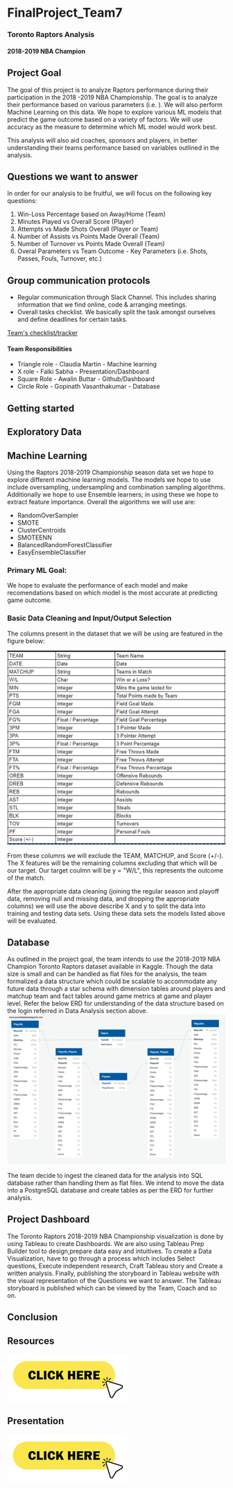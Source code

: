 # FinalProject_Team7
### Toronto Raptors Analysis
#### 2018-2019 NBA Champion
## Project Goal
The goal of this project is to analyze Raptors performance during their participation in the 2018 -2019 NBA Championship. The goal is to analyze their performance based on various parameters (i.e. ). We will also perform Machine Learning on this data. We hope to explore various ML models that predict the game outcome based on a variety of factors. We will use accuracy as the measure to determine which ML model would work best.

This analysis will also aid coaches, sponsors and players, in better understanding their teams performance based on variables outlined in the analysis.

## Questions we want to answer
In order for our analysis to be fruitful, we will focus on the following key questions:
 1. Win-Loss Percentage based on Away/Home (Team)
 2. Minutes Played vs Overall Score (Player)
 3. Attempts vs Made Shots Overall (Player or Team)
 4. Number of Assists vs Points Made Overall (Team)
 5. Number of Turnover vs Points Made Overall (Team)
 6. Overal Parameters vs Team Outcome - Key Parameters (i.e. Shots, Passes, Fouls, Turnover, etc.)

## Group communication protocols
- Regular communication through Slack Channel. This includes sharing information that we find online, code & arranging meetings.
- Overall tasks checklist. We basically split the task amongst ourselves and define deadlines for certain tasks. 

[Team's checklist/tracker](https://docs.google.com/spreadsheets/d/1rn7Is3dSXuilpRUV3Z6b2k_wwF7vTUsTR0i6NS5GKXs/edit#gid=0)

#### Team Responsibilities
- Triangle role - Claudia Martin - Machine learning
- X role - Falki Sabha - Presentation/Dashboard
- Square Role - Awalin Buttar - Github/Dashboard
- Circle Role - Gopinath Vasanthakumar - Database

## Getting started
  
## Exploratory Data

## Machine Learning
Using the Raptors 2018-2019 Championship season data set we hope to  explore different machine learning models. The models we hope to use include oversampling, undersampling and combination sampling algorithms. Additionally we hope to use Ensemble learners; in using these we hope to extract feature importance. Overall the algorithms we will use are:
- RandomOverSampler
- SMOTE
- ClusterCentroids
- SMOTEENN
- BalancedRandomForestClassifier
- EasyEnsembleClassifier

### Primary ML Goal:
We hope to evaluate the performance of each model and make recomendations based on which model is the most accurate at predicting game outcome.

### Basic Data Cleaning and Input/Output Selection
The columns present in the dataset that we will be using are featured in the figure below:

![columns in raptors_regulars.PNG](https://github.com/awalindeep/FinalProject_Team7/blob/Claudia-Martin/Resources/Images/columns%20in%20raptors_regulars.PNG)

From these columns we will exclude the TEAM, MATCHUP, and Score (+/-). The X features will be the remaining columns excluding that which will be our target. Our target coulmn will be y = "W/L", this represents the outcome of the match.

After the appropriate data cleaning (joining the regular season and playoff data, removing null and missing data, and dropping the appropriate columns) we will use the above describe X and y to split the data into training and testing data sets. Using these data sets the models listed above will be evaluated.

## Database
As outlined in the project goal, the team intends to use the 2018-2019 NBA Champion Toronto Raptors dataset available in Kaggle. Though the data size is small and can be handled as flat files for the analysis, the team formalized a data structure which could be scalable to accommodate any future data through a star schema with dimension tables around players and matchup team and fact tables around game metrics at game and player level. Refer the below ERD for understanding of the data structure based on the login referred in Data Analysis section above. 
![ERD](https://github.com/awalindeep/FinalProject_Team7/blob/AwalinGHMAIN/Resources/Raptor_ERD.png)

The team decide to ingest the cleaned data for the analysis into SQL database rather than handling them as flat files. We intend to move the data into a PostgreSQL database and create tables as per the ERD for further analysis.

## Project Dashboard
The Toronto Raptors 2018-2019 NBA Championship visualization is done by using Tableau to create Dashboards. We are also using Tableau Prep Builder tool to design,prepare data easy and intuitives. To create a Data Visualization, have to go through a process which includes Select questions, Execute independent research, Craft Tableau story and Create a written analysis. Finally, publishing the storyboard in Tableau website with the visual representation of the Questions we want to answer. The Tableau storyboard is published which can be viewed by the Team, Coach and so on. 


## Conclusion


## Resources
[![click](https://github.com/awalindeep/FinalProject_Team7/blob/Awalin-buttar/Resources/click.png)](https://github.com/awalindeep/FinalProject_Team7/tree/AwalinGHMAIN/Resources)

## Presentation
[![click](https://github.com/awalindeep/FinalProject_Team7/blob/Awalin-buttar/Resources/click.png)](https://docs.google.com/presentation/d/1Zr4hH1fCiVoQane84CiFByj1gcuTspphzM_FtJ9em2I/edit#slide=id.p)
